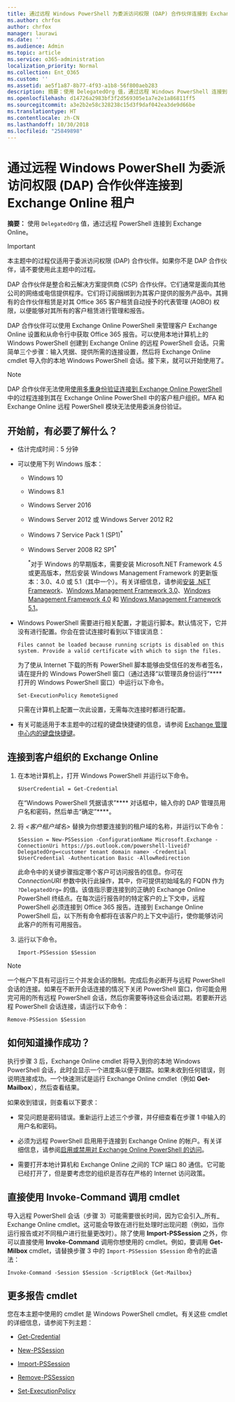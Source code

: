 ```yaml
---
title: 通过远程 Windows PowerShell 为委派访问权限 (DAP) 合作伙伴连接到 Exchange Online 租户
ms.author: chrfox
author: chrfox
manager: laurawi
ms.date: ''
ms.audience: Admin
ms.topic: article
ms.service: o365-administration
localization_priority: Normal
ms.collection: Ent_O365
ms.custom: ''
ms.assetid: ae5f1a87-8b77-4f93-a1b8-56f800aeb283
description: 摘要：使用 DelegatedOrg 值，通过远程 Windows PowerShell 连接到 Exchange Online。
ms.openlocfilehash: d14726a2983bf3f2d569305e1a7e2e1a86811ff5
ms.sourcegitcommit: a3e2b2e58c328238c15d3f9daf042ea3de9d66be
ms.translationtype: HT
ms.contentlocale: zh-CN
ms.lasthandoff: 10/30/2018
ms.locfileid: "25849898"
---
```

# <a name="connect-to-exchange-online-tenants-with-remote-windows-powershell-for-delegated-access-permissions-dap-partners"></a>通过远程 Windows PowerShell 为委派访问权限 (DAP) 合作伙伴连接到 Exchange Online 租户

 **摘要：** 使用 `DelegatedOrg` 值，通过远程 PowerShell 连接到 Exchange Online。

> [!IMPORTANT]
> 本主题中的过程仅适用于委派访问权限 (DAP) 合作伙伴。如果你不是 DAP 合作伙伴，请不要使用此主题中的过程。 
  
DAP 合作伙伴是整合和云解决方案提供商 (CSP) 合作伙伴。它们通常是面向其他公司的网络或电信提供程序。它们将订阅捆绑到为其客户提供的服务产品中。其拥有的合作伙伴租赁是对其 Office 365 客户租赁自动授予的代表管理 (AOBO) 权限，以便能够对其所有的客户租赁进行管理和报告。

DAP 合作伙伴可以使用 Exchange Online PowerShell 来管理客户 Exchange Online 设置和从命令行中获取 Office 365 报告。可以使用本地计算机上的 Windows PowerShell 创建到 Exchange Online 的远程 PowerShell 会话。只需简单三个步骤：输入凭据、提供所需的连接设置，然后将 Exchange Online cmdlet 导入你的本地 Windows PowerShell 会话。接下来，就可以开始使用了。

> [!NOTE]
> DAP 合作伙伴无法使用[使用多重身份验证连接到 Exchange Online PowerShell](https://docs.microsoft.com/powershell/exchange/exchange-online/connect-to-exchange-online-powershell/mfa-connect-to-exchange-online-powershell) 中的过程连接到其在 Exchange Online PowerShell 中的客户租户组织。MFA 和 Exchange Online 远程 PowerShell 模块无法使用委派身份验证。
  
## <a name="what-do-you-need-to-know-before-you-begin"></a>开始前，有必要了解什么？

- 估计完成时间：5 分钟

- 可以使用下列 Windows 版本：
    
  - Windows 10

  - Windows 8.1

  - Windows Server 2016

  - Windows Server 2012 或 Windows Server 2012 R2

  - Windows 7 Service Pack 1 (SP1)<sup>*</sup>

  - Windows Server 2008 R2 SP1<sup>*</sup>

    <sup>*</sup>对于 Windows 的早期版本，需要安装 Microsoft.NET Framework 4.5 或更高版本，然后安装 Windows Management Framework 的更新版本：3.0、4.0 或 5.1（其中一个）。有关详细信息，请参阅[安装 .NET Framework](https://go.microsoft.com/fwlink/p/?LinkId=257868)、[Windows Management Framework 3.0](https://go.microsoft.com/fwlink/p/?LinkId=272757)、[Windows Management Framework 4.0](https://go.microsoft.com/fwlink/p/?LinkId=391344) 和 [Windows Management Framework 5.1](https://aka.ms/wmf5download)。

- Windows PowerShell 需要进行相关配置，才能运行脚本。默认情况下，它并没有进行配置。你会在尝试连接时看到以下错误消息：

  `Files cannot be loaded because running scripts is disabled on this system. Provide a valid certificate with which to sign the files.`

  为了使从 Internet 下载的所有 PowerShell 脚本能够由受信任的发布者签名，请在提升的 Windows PowerShell 窗口（通过选择“以管理员身份运行”**** 打开的 Windows PowerShell 窗口）中运行以下命令。

    ```
    Set-ExecutionPolicy RemoteSigned
    ```

  只需在计算机上配置一次此设置，无需每次连接时都进行配置。

- 有关可能适用于本主题中的过程的键盘快捷键的信息，请参阅 [Exchange 管理中心内的键盘快捷键](https://go.microsoft.com/fwlink/p/?LinkId=534017)。

## <a name="connect-to-exchange-online-for-customer-organizations"></a>连接到客户组织的 Exchange Online

1. 在本地计算机上，打开 Windows PowerShell 并运行以下命令。
    
    ```
    $UserCredential = Get-Credential
    ```

    在“Windows PowerShell 凭据请求”**** 对话框中，输入你的 DAP 管理员用户名和密码，然后单击“确定”****。
    
2. 将 _\<客户租户域名\>_ 替换为你想要连接到的租户域的名称，并运行以下命令：
    
    ```
    $Session = New-PSSession -ConfigurationName Microsoft.Exchange -ConnectionUri https://ps.outlook.com/powershell-liveid?DelegatedOrg=<customer tenant domain name> -Credential $UserCredential -Authentication Basic -AllowRedirection
    ```

    此命令中的关键步骤指定哪个客户可访问报告的信息。你可在 _ConnectionURI_ 参数中执行此操作，其中，你可提供初始域名的 FQDN 作为 `?DelegatedOrg=` 的值。该值指示要连接到的正确的 Exchange Online PowerShell 终结点。在每次运行报告时的特定客户的上下文中，远程 PowerShell 必须连接到 Office 365 报告。连接到 Exchange Online PowerShell 后，以下所有命令都将在该客户的上下文中运行，使你能够访问此客户的所有可用报告。
    
3. 运行以下命令。
    
    ```
    Import-PSSession $Session
    ```

> [!NOTE]
> 一个帐户下具有可运行三个并发会话的限制。完成后务必断开与远程 PowerShell 会话的连接。如果在不断开会话连接的情况下关闭 PowerShell 窗口，你可能会用完可用的所有远程 PowerShell 会话，然后你需要等待这些会话过期。若要断开远程 PowerShell 会话连接，请运行以下命令：

```
Remove-PSSession $Session
```
  
## <a name="how-do-you-know-this-worked"></a>如何知道操作成功？

执行步骤 3 后，Exchange Online cmdlet 将导入到你的本地 Windows PowerShell 会话，此时会显示一个进度条以便于跟踪。如果未收到任何错误，则说明连接成功。一个快速测试是运行 Exchange Online cmdlet（例如 **Get-Mailbox**），然后查看结果。
  
如果收到错误，则查看以下要求：
  
- 常见问题是密码错误。重新运行上述三个步骤，并仔细查看在步骤 1 中输入的用户名和密码。
    
- 必须为远程 PowerShell 启用用于连接到 Exchange Online 的帐户。有关详细信息，请参阅[启用或禁用对 Exchange Online PowerShell 的访问](https://go.microsoft.com/fwlink/p/?LinkId=534018)。
    
- 需要打开本地计算机和 Exchange Online 之间的 TCP 端口 80 通信。它可能已经打开了，但是要考虑您的组织是否存在严格的 Internet 访问政策。
    
## <a name="call-the-cmdlet-directly-with-invoke-command"></a>直接使用 Invoke-Command 调用 cmdlet

导入远程 PowerShell 会话（步骤 3）可能需要很长时间，因为它会引入_所有_ Exchange Online cmdlet。这可能会导致在进行批处理时出现问题（例如，当你运行报告或对不同租户进行批量更改时）。除了使用 **Import-PSSession** 之外，你可以直接使用 **Invoke-Command** 调用你想使用的 cmdlet。例如，要调用 **Get-Milbox** cmdlet，请替换步骤 3 中的 `Import-PSSession $Session` 命令的此语法：
  
```
Invoke-Command -Session $Session -ScriptBlock {Get-Mailbox}
```

## <a name="more-reporting-cmdlets"></a>更多报告 cmdlet

您在本主题中使用的 cmdlet 是 Windows PowerShell cmdlet。有关这些 cmdlet 的详细信息，请参阅下列主题：
  
- [Get-Credential](https://go.microsoft.com/fwlink/p/?LinkId=389618)
    
- [New-PSSession](https://go.microsoft.com/fwlink/p/?LinkId=389621)
    
- [Import-PSSession](https://go.microsoft.com/fwlink/p/?LinkId=389619)
    
- [Remove-PSSession](https://go.microsoft.com/fwlink/p/?LinkId=389620)
    
- [Set-ExecutionPolicy](https://go.microsoft.com/fwlink/p/?LinkId=389623)
    


